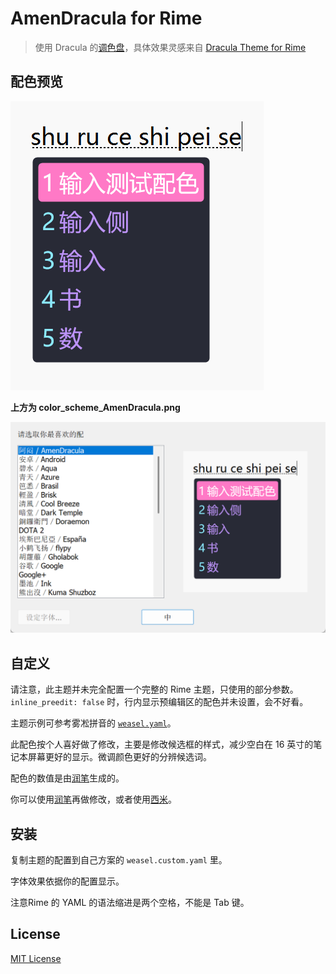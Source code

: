# AmenDracula for Rime

> 使用 Dracula 的[调色盘](https://github.com/dracula/dracula-theme#color-palette)，具体效果灵感来自 [Dracula Theme for Rime](https://draculatheme.com/rime)

## 配色预览

![配色预览](/preview/color_scheme_AmenDracula.png)

**上方为 color_scheme_AmenDracula.png**

![设置效果](界面风格设定.png)

## 自定义

请注意，此主题并未完全配置一个完整的 Rime 主题，只使用的部分参数。
`inline_preedit: false` 时，行内显示预编辑区的配色并未设置，会不好看。

主题示例可参考雾凇拼音的 [`weasel.yaml`](https://github.com/iDvel/rime-ice/blob/main/weasel.yaml)。

此配色按个人喜好做了修改，主要是修改候选框的样式，减少空白在 16 英寸的笔记本屏幕更好的显示。微调颜色更好的分辨候选词。

配色的数值是由[润笔](https://pdog18.github.io/rime-soak/#/theme)生成的。

你可以使用[润笔](https://pdog18.github.io/rime-soak/#/theme)再做修改，或者使用[西米](https://fxliang.github.io/RimeSeeMe/)。

## 安装

复制主题的配置到自己方案的 `weasel.custom.yaml` 里。

字体效果依据你的配置显示。

注意Rime 的 YAML 的语法缩进是两个空格，不能是 Tab 键。



## License

[MIT License](./LICENSE)
